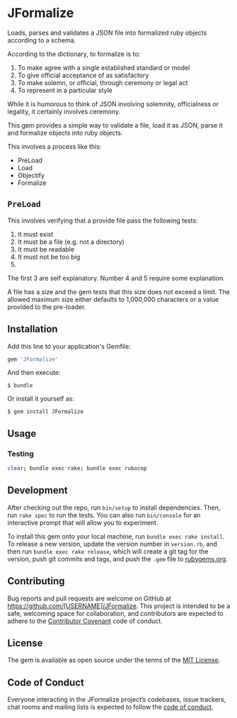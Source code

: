 # JFormalize

Loads, parses and validates a JSON file into formalized ruby objects according to a schema.

According to the dictionary, to formalize is to:

1. To make agree with a single established standard or model
2. To give official acceptance of as satisfactory
3. To make solemn, or official, through ceremony or legal act
4. To represent in a particular style

While it is humorous to think of JSON involving solemnity, officialness or legality, 
it certainly involves ceremony.

This gem provides a simple way to validate a file, load it as JSON, parse it and formalize objects into ruby objects.

This involves a process like this:

- PreLoad
- Load
- Objectify
- Formalize

## `PreLoad`

This involves verifying that a provide file pass the following tests:

1. It must exist
2. It must be a file (e.g. not a directory)
3. It must be readable
4. It must not be too big
5. 

The first 3 are self explanatory.
Number 4 and 5 require some explanation.

A file has a size and the gem tests that this size does not exceed a limit.
The allowed maximum size either defaults to 1,000,000 characters or a value provided to the pre-loader.



## Installation

Add this line to your application's Gemfile:

```ruby
gem 'JFormalize'
```

And then execute:

    $ bundle

Or install it yourself as:

    $ gem install JFormalize

## Usage

### Testing

```bash
clear; bundle exec rake; bundle exec rubocop
```

## Development

After checking out the repo, run `bin/setup` to install dependencies. Then, run `rake spec` to run the tests. 
You can also run `bin/console` for an interactive prompt that will allow you to experiment.

To install this gem onto your local machine, run `bundle exec rake install`. 
To release a new version, update the version number in `version.rb`, and then run `bundle exec rake release`, 
which will create a git tag for the version, push git commits and tags, and push the `.gem` file to [rubygems.org](https://rubygems.org).

## Contributing

Bug reports and pull requests are welcome on GitHub at https://github.com/[USERNAME]/JFormalize. 
This project is intended to be a safe, welcoming space for collaboration, and contributors are expected to 
adhere to the [Contributor Covenant](http://contributor-covenant.org) code of conduct.

## License

The gem is available as open source under the terms of the [MIT License](https://opensource.org/licenses/MIT).

## Code of Conduct

Everyone interacting in the JFormalize project’s codebases, issue trackers, chat rooms and mailing lists is 
expected to follow the [code of conduct](https://github.com/[USERNAME]/jsvad/blob/master/CODE_OF_CONDUCT.md).
